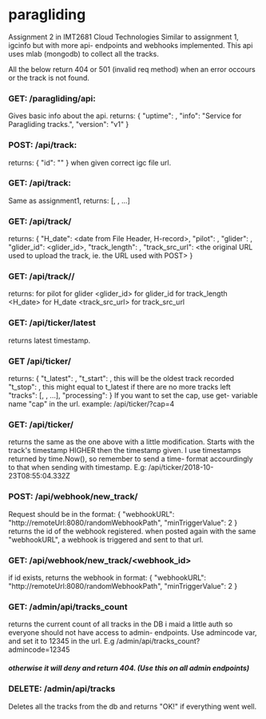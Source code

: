 # paragliding
Assignment 2 in IMT2681 Cloud Technologies
Similar to assignment 1, igcinfo but with more api- endpoints and webhooks implemented.
This api uses mlab (mongodb) to collect all the tracks.

All the below return 404 or 501 (invalid req method) when an error occours or the track is not found.

### GET: /paragliding/api:
Gives basic info about the api.
returns: 
{ "uptime": <uptime>,  "info": "Service for Paragliding tracks.",  "version": "v1" }

### POST: /api/track:
returns: {  "id": "<id>" } when given correct igc file url.

### GET: /api/track:
Same as assignment1, returns:
[<id1>, <id2>, ...]
  
### GET: /api/track/<id> 
 returns:
{
"H_date": <date from File Header, H-record>,
"pilot": <pilot>,
"glider": <glider>,
"glider_id": <glider_id>,
"track_length": <calculated total track length>,
"track_src_url": <the original URL used to upload the track, ie. the URL used with POST>
}

### GET: /api/track/<id>/<field> 
  
 returns:
<pilot> for pilot
<glider> for glider
<glider_id> for glider_id
<calculated total track length> for track_length
<H_date> for H_date
<track_src_url> for track_src_url
  
### GET: /api/ticker/latest 
returns latest timestamp.

### GET /api/ticker/
returns: 
{
"t_latest": <latest added timestamp>,
"t_start": <the first timestamp of the added track>, this will be the oldest track recorded
"t_stop": <the last timestamp of the added track>, this might equal to t_latest if there are no more tracks left
"tracks": [<id1>, <id2>, ...],
"processing": <time in ms of how long it took to process the request>
}
If you want to set the cap, use get- variable name "cap" in the url. example:
/api/ticker/?cap=4

### GET: /api/ticker/<timestamp>
returns the same as the one above with a little modification. Starts with the track's timestamp HIGHER then the timestamp given. I use timestamps returned by time.Now(), so remember to send a time- format accourdingly to that when sending with timestamp. E.g: /api/ticker/2018-10-23T08:55:04.332Z
  
### POST: /api/webhook/new_track/
Request should be in the format:
{
    "webhookURL": "http://remoteUrl:8080/randomWebhookPath",
    "minTriggerValue": 2
}
returns the id of the webhook registered.
when posted again with the same "webhookURL", a webhook is triggered and sent to that url.

### GET: /api/webhook/new_track/<webhook_id>
if id exists, returns the webhook in format: 
{
    "webhookURL": "http://remoteUrl:8080/randomWebhookPath",
    "minTriggerValue": 2
}

### GET: /admin/api/tracks_count
returns the current count of all tracks in the DB
i maid a little auth so everyone should not have access to admin- endpoints.
Use admincode var, and set it to 12345 in the url. E.g /admin/api/tracks_count?admincode=12345
##### otherwise it will deny and return 404. (Use this on all admin endpoints)

### DELETE: /admin/api/tracks
Deletes all the tracks from the db and returns "OK!" if everything went well.



 
